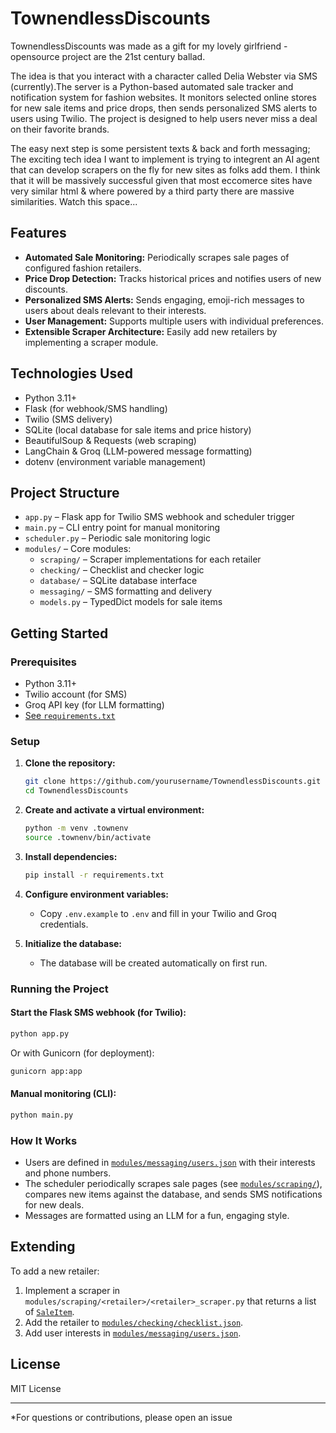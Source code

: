 # TownendlessDiscounts

TownendlessDiscounts was made as a gift for my lovely girlfriend - opensource project are the 21st century ballad.

The idea is that you interact with a character called Delia Webster via SMS (currently).The server is a Python-based automated sale tracker and notification system for fashion websites. It monitors selected online stores for new sale items and price drops, then sends personalized SMS alerts to users using Twilio. The project is designed to help users never miss a deal on their favorite brands.

The easy next step is some persistent texts & back and forth messaging; The exciting tech idea I want to implement is trying to integrent an AI agent that can develop scrapers on the fly for new sites as folks add them. I think that it will be massively successful given that most eccomerce sites have very similar html & where powered by a third party there are massive similarities. Watch this space...

## Features

- **Automated Sale Monitoring:** Periodically scrapes sale pages of configured fashion retailers.
- **Price Drop Detection:** Tracks historical prices and notifies users of new discounts.
- **Personalized SMS Alerts:** Sends engaging, emoji-rich messages to users about deals relevant to their interests.
- **User Management:** Supports multiple users with individual preferences.
- **Extensible Scraper Architecture:** Easily add new retailers by implementing a scraper module.

## Technologies Used

- Python 3.11+
- Flask (for webhook/SMS handling)
- Twilio (SMS delivery)
- SQLite (local database for sale items and price history)
- BeautifulSoup & Requests (web scraping)
- LangChain & Groq (LLM-powered message formatting)
- dotenv (environment variable management)

## Project Structure

- `app.py` – Flask app for Twilio SMS webhook and scheduler trigger
- `main.py` – CLI entry point for manual monitoring
- `scheduler.py` – Periodic sale monitoring logic
- `modules/` – Core modules:
  - `scraping/` – Scraper implementations for each retailer
  - `checking/` – Checklist and checker logic
  - `database/` – SQLite database interface
  - `messaging/` – SMS formatting and delivery
  - `models.py` – TypedDict models for sale items

## Getting Started

### Prerequisites

- Python 3.11+
- Twilio account (for SMS)
- Groq API key (for LLM formatting)
- [See `requirements.txt`](requirements.txt)

### Setup

1. **Clone the repository:**
   ```sh
   git clone https://github.com/yourusername/TownendlessDiscounts.git
   cd TownendlessDiscounts
   ```

2. **Create and activate a virtual environment:**
   ```sh
   python -m venv .townenv
   source .townenv/bin/activate
   ```

3. **Install dependencies:**
   ```sh
   pip install -r requirements.txt
   ```

4. **Configure environment variables:**
   - Copy `.env.example` to `.env` and fill in your Twilio and Groq credentials.

5. **Initialize the database:**
   - The database will be created automatically on first run.

### Running the Project

#### Start the Flask SMS webhook (for Twilio):

```sh
python app.py
```
Or with Gunicorn (for deployment):
```sh
gunicorn app:app
```

#### Manual monitoring (CLI):

```sh
python main.py
```

### How It Works

- Users are defined in [`modules/messaging/users.json`](modules/messaging/users.json) with their interests and phone numbers.
- The scheduler periodically scrapes sale pages (see [`modules/scraping/`](modules/scraping/)), compares new items against the database, and sends SMS notifications for new deals.
- Messages are formatted using an LLM for a fun, engaging style.

## Extending

To add a new retailer:
1. Implement a scraper in `modules/scraping/<retailer>/<retailer>_scraper.py` that returns a list of [`SaleItem`](modules/models.py).
2. Add the retailer to [`modules/checking/checklist.json`](modules/checking/checklist.json).
3. Add user interests in [`modules/messaging/users.json`](modules/messaging/users.json).

## License

MIT License

---

*For questions or contributions, please open an issue